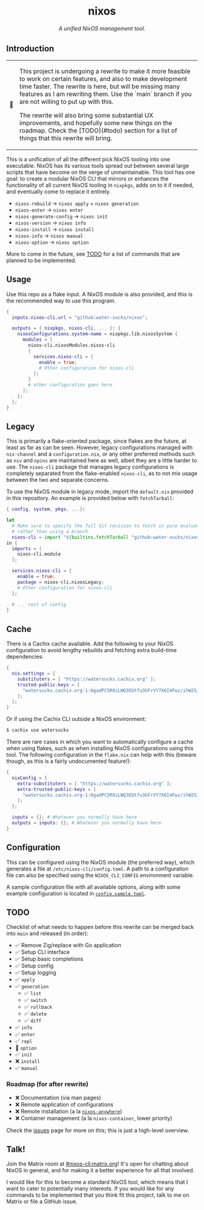 <h1 align="center">nixos</h1>
<h6 align="center">A unified NixOS management tool.</h6>

## Introduction

<table class="alert-warn" align=center>
<tr>
    <td>🚨</td>
    <td>
      <p>
      This project is undergoing a rewrite to make it more feasible to
      work on certain features, and also to make development time faster.
      The rewrite is here, but will be missing many features as I am rewriting
      them. Use the `main` branch if you are not willing to put up with this.
      </p>
      <p>
        The rewrite will also bring some substantial UX improvements, and
        hopefully some new things on the roadmap. Check the [TODO](#todo)
        section for a list of things that this rewrite will bring.
      </p>
    </td>
</tr>
</table>

This is a unification of all the different pick NixOS tooling into one executable.
NixOS has its various tools spread out between several large scripts that have
become on the verge of unmaintainable. This tool has one goal: to create a modular
NixOS CLI that mirrors or enhances the functionality of all current NixOS tooling in
`nixpkgs`, adds on to it if needed, and eventually come to replace it entirely.

- `nixos-rebuild` → `nixos apply` + `nixos generation`
- `nixos-enter` → `nixos enter`
- `nixos-generate-config` → `nixos init`
- `nixos-version` → `nixos info`
- `nixos-install` → `nixos install`
- `nixos-info` → `nixos manual`
- `nixos-option` → `nixos option`

More to come in the future, see [TODO](#todo) for a list of commands that are
planned to be implemented.

## Usage

Use this repo as a flake input. A NixOS module is also provided, and this is
the recommended way to use this program.

```nix
{
  inputs.nixos-cli.url = "github:water-sucks/nixos";

  outputs = { nixpkgs, nixos-cli, ... }: {
    nixosConfigurations.system-name = nixpkgs.lib.nixosSystem {
      modules = [
        nixos-cli.nixosModules.nixos-cli
        {
          services.nixos-cli = {
            enable = true;
            # Other configuration for nixos-cli
          };
        }
        # other configuration goes here
      ];
    };
  };
}
```

## Legacy

This is primarily a flake-oriented package, since flakes are the future, at
least as far as can be seen. However, legacy configurations managed with
`nix-channel` and a `configuration.nix`, or any other preferred methods such
as `niv` and `npins` are maintained here as well, albeit they are a little
harder to use. The `nixos-cli` package that manages legacy configurations is
completely separated from the flake-enabled `nixos-cli`, as to not mix usage
between the two and separate concerns.

To use the NixOS module in legacy mode, import the `default.nix` provided in
this repository. An example is provided below with `fetchTarball`:

```nix
{ config, system, pkgs, ...}:

let
  # Make sure to specify the full Git revision to fetch in pure evaluation mode,
  # rather than using a branch.
  nixos-cli = import "${builtins.fetchTarball "github:water-sucks/nixos/archive/GITREVORBRANCHDEADBEEFDEADBEEF0000.tar.gz}" {inherit pkgs;};
in {
  imports = [
    nixos-cli.module
  ];

  services.nixos-cli = {
    enable = true;
    package = nixos-cli.nixosLegacy;
    # Other configuration for nixos-cli
  };

  # ... rest of config
}
```

## Cache

There is a Cachix cache available. Add the following to your NixOS configuration
to avoid lengthy rebuilds and fetching extra build-time dependencies:

```nix
{
  nix.settings = {
    substituters = [ "https://watersucks.cachix.org" ];
    trusted-public-keys = [
      "watersucks.cachix.org-1:6gadPC5R8iLWQ3EUtfu3GFrVY7X6I4Fwz/ihW25Jbv8="
    ];
  };
}
```

Or if using the Cachix CLI outside a NixOS environment:

```sh
$ cachix use watersucks
```

There are rare cases in which you want to automatically configure a cache when
using flakes, such as when installing NixOS configurations using this tool.
The following configuration in the `flake.nix` can help with this (beware
though, as this is a fairly undocumented feature!):

```nix
{
  nixConfig = {
    extra-substituters = [ "https://watersucks.cachix.org" ];
    extra-trusted-public-keys = [
      "watersucks.cachix.org-1:6gadPC5R8iLWQ3EUtfu3GFrVY7X6I4Fwz/ihW25Jbv8="
    ];
  };

  inputs = {}; # Whatever you normally have here
  outputs = inputs: {}; # Whatever you normally have here
}
```

## Configuration

This can be configured using the NixOS module (the preferred way), which
generates a file at `/etc/nixos-cli/config.toml`. A path to a configuration
file can also be specified using the `NIXOS_CLI_CONFIG` environment variable.

A sample configuration file with all available options, along with some example
configuration is located in [`config.sample.toml`](./config.sample.toml).

## TODO

Checklist of what needs to happen before this rewrite can be merged back into
`main` and released (in order):

- ✅ Remove Zig/replace with Go application
- ✅ Setup CLI interface
- ✅ Setup basic completions
- ✅ Setup config
- ✅ Setup logging
- ✅ `apply`
- ✅ `generation`
  - ✅ `list`
  - ✅ `switch`
  - ✅ `rollback`
  - ✅ `delete`
  - ✅ `diff`
- ✅ `info`
- ✅ `enter`
- ✅ `repl`
- 🚧 `option`
- ✅ `init`
- ❌ `install`
- ✅ `manual`

### Roadmap (for after rewrite)

- ❌ Documentation (via man pages)
- ❌ Remote application of configurations
- ❌ Remote installation (a la [`nixos-anywhere`](https;//github.com/numtide/nixos-anywhere))
- ❌ Container management (a la `nixos-container`, lower priority)

Check the [issues](https://github.com/water-sucks/nixos/issues) page for more on
this; this is just a high-level overview.

## Talk!

Join the Matrix room at [#nixos-cli:matrix.org](https://matrix.to/#/#nixos-cli:matrix.org)!
It's open for chatting about NixOS in general, and for making it a better
experience for all that involved.

I would like for this to become a standard NixOS tool, which means that I want
to cater to potentially many interests. If you would like for any commands
to be implemented that you think fit this project, talk to me on Matrix or
file a GitHub issue.
